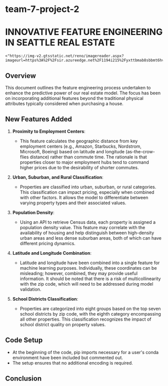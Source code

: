 # team-7-project-2
# INNOVATIVE FEATURE ENGINEERING IN SEATTLE REAL ESTATE
    <"https://img-v2.gtsstatic.net/reno/imagereader.aspx?imageurl=https%3A%2F%2Fsir.azureedge.net%2F1194i215%2Fyxttbmab8sbbmt6hve3xsgzyh2i215&option=N&h=472&permitphotoenlargement=fals">
## Overview

This document outlines the feature engineering process undertaken to enhance the predictive power of our real estate model. The focus has been on incorporating additional features beyond the traditional physical attributes typically considered when purchasing a house.

## New Features Added

1. **Proximity to Employment Centers**:
   - This feature calculates the geographic distance from key employment centers (e.g., Amazon, Starbucks, Nordstrom, Microsoft, Boeing) based on latitude and longitude (as-the-crow-flies distance) rather than commute time. The rationale is that properties closer to major employment hubs tend to command higher prices due to the desirability of shorter commutes.

2. **Urban, Suburban, and Rural Classification**:
   - Properties are classified into urban, suburban, or rural categories. This classification can impact pricing, especially when combined with other factors. It allows the model to differentiate between varying property types and their associated values.

3. **Population Density**:
   - Using an API to retrieve Census data, each property is assigned a population density value. This feature may correlate with the availability of housing and help distinguish between high-density urban areas and less dense suburban areas, both of which can have different pricing dynamics.

4. **Latitude and Longitude Combination**:
   - Latitude and longitude have been combined into a single feature for machine learning purposes. Individually, these coordinates can be misleading; however, combined, they may provide useful information. It should be noted that there is a risk of multicollinearity with the zip code, which will need to be addressed during model validation.

5. **School Districts Classification**:
   - Properties are categorized into eight groups based on the top seven school districts by zip code, with the eighth category encompassing all other properties. This classification recognizes the impact of school district quality on property values.

## Code Setup

- At the beginning of the code, pip imports necessary for a user's conda environment have been included but commented out.
- The setup ensures that no additional encoding is required.

## Conclusion

